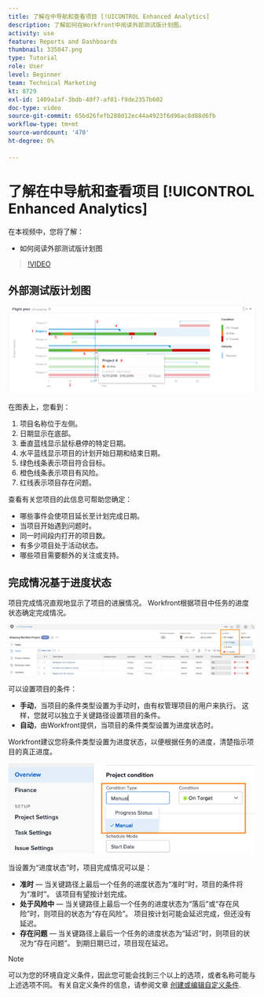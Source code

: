 ```yaml
---
title: 了解在中导航和查看项目 [!UICONTROL Enhanced Analytics]
description: 了解如何在Workfront中阅读外部测试版计划图。
activity: use
feature: Reports and Dashboards
thumbnail: 335047.png
type: Tutorial
role: User
level: Beginner
team: Technical Marketing
kt: 8729
exl-id: 1409a1af-3bdb-40f7-af01-f9de2357b602
doc-type: video
source-git-commit: 65bd26fefb280d12ec44a4923f6d96ac8d88d6fb
workflow-type: tm+mt
source-wordcount: '470'
ht-degree: 0%

---
```


# 了解在中导航和查看项目 [!UICONTROL Enhanced Analytics]

在本视频中，您将了解：

* 如何阅读外部测试版计划图

>[!VIDEO](https://video.tv.adobe.com/v/335047/?quality=12&learn=on)

## 外部测试版计划图

![编号与以下项目符号匹配的飞行计划图图像](assets/section-2-1.png)

在图表上，您看到：

1. 项目名称位于左侧。
1. 日期显示在底部。
1. 垂直蓝线显示鼠标悬停的特定日期。
1. 水平蓝线显示项目的计划开始日期和结束日期。
1. 绿色线条表示项目符合目标。
1. 橙色线条表示项目有风险。
1. 红线表示项目存在问题。

查看有关您项目的此信息可帮助您确定：

* 哪些事件会使项目延长至计划完成日期。
* 当项目开始遇到问题时。
* 同一时间段内打开的项目数。
* 有多少项目处于活动状态。
* 哪些项目需要额外的关注或支持。

## 完成情况基于进度状态

项目完成情况直观地显示了项目的进展情况。 Workfront根据项目中任务的进度状态确定完成情况。

![可能进度状态的图像](assets/section-2-2.png)

可以设置项目的条件：

* **手动**，当项目的条件类型设置为手动时，由有权管理项目的用户来执行。 这样，您就可以独立于关键路径设置项目的条件。
* **自动**，由Workfront提供，当项目的条件类型设置为进度状态时。

Workfront建议您将条件类型设置为进度状态，以便根据任务的进度，清楚指示项目的真正进度。

![可能进度状态的图像](assets/section-2-3.png)

当设置为“进度状态”时，项目完成情况可以是：

* **准时** — 当关键路径上最后一个任务的进度状态为“准时”时，项目的条件将为“准时”。 该项目有望按计划完成。
* **处于风险中** — 当关键路径上最后一个任务的进度状态为“落后”或“存在风险”时，则项目的状态为“存在风险”。 项目按计划可能会延迟完成，但还没有延迟。
* **存在问题** — 当关键路径上最后一个任务的进度状态为“延迟”时，则项目的状况为“存在问题”。 到期日期已过，项目现在延迟。

>[!NOTE]
>
>可以为您的环境自定义条件，因此您可能会找到三个以上的选项，或者名称可能与上述选项不同。 有关自定义条件的信息，请参阅文章 [创建或编辑自定义条件](https://experienceleague.adobe.com/docs/workfront/using/administration-and-setup/customize/custom-conditions/create-edit-custom-conditions.html?lang=en).
